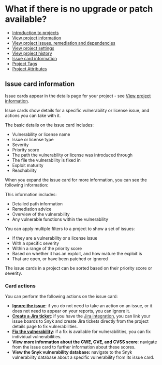 # What if there is no upgrade or patch available?

* [ Introduction to projects](https://github.com/snyk/user-docs/tree/47fd9f2f147240c5e52bc9f7ae8343ab5a8fa0d8/hc/en-us/articles/360019058297-Introduction-to-projects/README.md)
* [ View project information](https://github.com/snyk/user-docs/tree/47fd9f2f147240c5e52bc9f7ae8343ab5a8fa0d8/hc/en-us/articles/360011450838-View-project-information/README.md)
* [ View project issues, remediation and dependencies](https://github.com/snyk/user-docs/tree/47fd9f2f147240c5e52bc9f7ae8343ab5a8fa0d8/hc/en-us/articles/360016910877-View-project-issues-remediation-and-dependencies/README.md)
* [ View project settings](https://github.com/snyk/user-docs/tree/47fd9f2f147240c5e52bc9f7ae8343ab5a8fa0d8/hc/en-us/articles/360017002718-View-project-settings/README.md)
* [ View project history](https://github.com/snyk/user-docs/tree/47fd9f2f147240c5e52bc9f7ae8343ab5a8fa0d8/hc/en-us/articles/360016910977-View-project-history/README.md)
* [ Issue card information](https://github.com/snyk/user-docs/tree/47fd9f2f147240c5e52bc9f7ae8343ab5a8fa0d8/hc/en-us/articles/360018049037-Issue-card-information/README.md)
* [ Project Tags](https://github.com/snyk/user-docs/tree/47fd9f2f147240c5e52bc9f7ae8343ab5a8fa0d8/hc/en-us/articles/360013865038-Project-Tags/README.md)
* [ Project Attributes](https://github.com/snyk/user-docs/tree/47fd9f2f147240c5e52bc9f7ae8343ab5a8fa0d8/hc/en-us/articles/360012703537-Project-Attributes/README.md)

## Issue card information

Issue cards appear in the details page for your project - see [View project information](https://support.snyk.io/hc/en-us/articles/360011450838-View-project-information).

Issue cards show details for a specific vulnerability or license issue, and actions you can take with it.

The basic details on the issue card includes:

* Vulnerability or license name
* Issue or license type
* Severity 
* Priority score
* The path the vulnerability or license was introduced through
* The file the vulnerability is fixed in
* Exploit maturity
* Reachability

When you expand the issue card for more information, you can see the following information:

This information includes:

* Detailed path information
* Remediation advice
* Overview of the vulnerability
* Any vulnerable functions within the vulnerability

You can apply multiple filters to a project to show a set of issues:

* If they are a vulnerability or a license issue
* With a specific severity 
* Within a range of the priority score 
* Based on whether it has an exploit, and how mature the exploit is
* That are open, or have been patched or ignored 

The issue cards in a project can be sorted based on their priority score or severity.

### Card actions

You can perform the following actions on the issue card:

* [**Ignore the issue**](https://support.snyk.io/hc/en-us/articles/360003891098-Ignoring-issues-not-prioritized-for-your-project): if you do not need to take an action on an issue, or it does not need to appear on your reports, you can ignore it.
* [**Create a Jira ticket**](https://support.snyk.io/hc/en-us/articles/360004002458-Jira): if you have the [Jira integration](https://support.snyk.io/hc/en-us/articles/360004002458-Jira), you can link your issue boards to Snyk and create Jira tickets directly from the project details page to fix vulnerabilities.
* [**Fix the vulnerability**](https://support.snyk.io/hc/en-us/articles/360011484018-Fixing-vulnerabilities): if a fix is available for vulnerabilities, you can fix individual vulnerabilities.
* **View more information about the CWE, CVE, and CVSS score**: navigate from the issue card to further information about these scores.
* **View the Snyk vulnerability database:** navigate to the Snyk vulnerability database about a specific vulnerability from its issue card.

